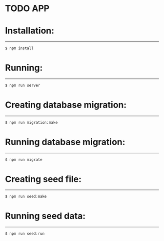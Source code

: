 # TODO APP


# Installation:
---
```sh
$ npm install
```


# Running:
---
```sh
$ npm run server
```


# Creating database migration:
---
```sh
$ npm run migration:make
```


# Running database migration:
---
```sh
$ npm run migrate
```


# Creating seed file:
---
```sh
$ npm run seed:make
```


# Running seed data:
---
```sh
$ npm run seed:run
```
